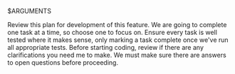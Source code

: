 $ARGUMENTS

Review this plan for development of this feature. We are going to complete one task at a time, so choose one to focus on. Ensure every task is well tested where it makes sense, only marking a task complete once we've run all appropriate tests.
Before starting coding, review if there are any clarifications you need me to make. We must make sure there are answers to open questions before proceeding.
